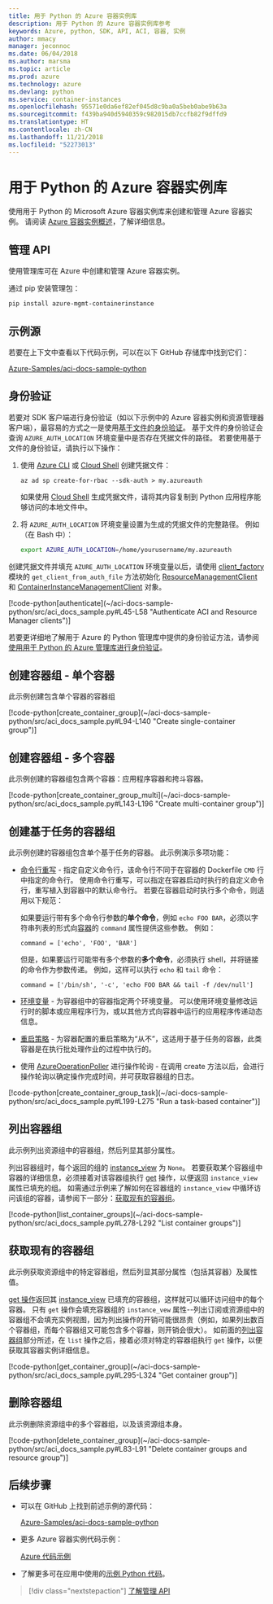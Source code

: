 ```yaml
---
title: 用于 Python 的 Azure 容器实例库
description: 用于 Python 的 Azure 容器实例库参考
keywords: Azure, python, SDK, API, ACI, 容器, 实例
author: mmacy
manager: jeconnoc
ms.date: 06/04/2018
ms.author: marsma
ms.topic: article
ms.prod: azure
ms.technology: azure
ms.devlang: python
ms.service: container-instances
ms.openlocfilehash: 95571e0da6ef82ef045d8c9ba0a5beb0abe9b63a
ms.sourcegitcommit: f439ba940d5940359c982015db7ccfb82f9dffd9
ms.translationtype: HT
ms.contentlocale: zh-CN
ms.lasthandoff: 11/21/2018
ms.locfileid: "52273013"
---
```

# <a name="azure-container-instances-libraries-for-python"></a>用于 Python 的 Azure 容器实例库

使用用于 Python 的 Microsoft Azure 容器实例库来创建和管理 Azure 容器实例。 请阅读 [Azure 容器实例概述](/azure/container-instances/container-instances-overview)，了解详细信息。

## <a name="management-apis"></a>管理 API

使用管理库可在 Azure 中创建和管理 Azure 容器实例。

通过 pip 安装管理包：

```bash
pip install azure-mgmt-containerinstance
```

## <a name="example-source"></a>示例源

若要在上下文中查看以下代码示例，可以在以下 GitHub 存储库中找到它们：

[Azure-Samples/aci-docs-sample-python](https://github.com/Azure-Samples/aci-docs-sample-python)

## <a name="authentication"></a>身份验证

若要对 SDK 客户端进行身份验证（如以下示例中的 Azure 容器实例和资源管理器客户端），最容易的方式之一是使用[基于文件的身份验证](/python/azure/python-sdk-azure-authenticate#mgmt-auth-file)。 基于文件的身份验证会查询 `AZURE_AUTH_LOCATION` 环境变量中是否存在凭据文件的路径。 若要使用基于文件的身份验证，请执行以下操作：

1. 使用 [Azure CLI](/cli/azure) 或 [Cloud Shell](https://shell.azure.com/) 创建凭据文件：

   `az ad sp create-for-rbac --sdk-auth > my.azureauth`

   如果使用 [Cloud Shell](https://shell.azure.com/) 生成凭据文件，请将其内容复制到 Python 应用程序能够访问的本地文件中。

2. 将 `AZURE_AUTH_LOCATION` 环境变量设置为生成的凭据文件的完整路径。 例如（在 Bash 中）：

   ```bash
   export AZURE_AUTH_LOCATION=/home/yourusername/my.azureauth
   ```

创建凭据文件并填充 `AZURE_AUTH_LOCATION` 环境变量以后，请使用 [client_factory][client_factory] 模块的 `get_client_from_auth_file` 方法初始化 [ResourceManagementClient][ResourceManagementClient] 和 [ContainerInstanceManagementClient][ContainerInstanceManagementClient] 对象。

<!-- SOURCE REPO: https://github.com/Azure-Samples/aci-docs-sample-python --> [!code-python[authenticate](~/aci-docs-sample-python/src/aci_docs_sample.py#L45-L58 "Authenticate ACI and Resource Manager clients")]

若要更详细地了解用于 Azure 的 Python 管理库中提供的身份验证方法，请参阅[使用用于 Python 的 Azure 管理库进行身份验证](/python/azure/python-sdk-azure-authenticate)。

## <a name="create-container-group---single-container"></a>创建容器组 - 单个容器

此示例创建包含单个容器的容器组

<!-- SOURCE REPO: https://github.com/Azure-Samples/aci-docs-sample-python --> [!code-python[create_container_group](~/aci-docs-sample-python/src/aci_docs_sample.py#L94-L140 "Create single-container group")]

## <a name="create-container-group---multiple-containers"></a>创建容器组 - 多个容器

此示例创建的容器组包含两个容器：应用程序容器和挎斗容器。

<!-- SOURCE REPO: https://github.com/Azure-Samples/aci-docs-sample-python --> [!code-python[create_container_group_multi](~/aci-docs-sample-python/src/aci_docs_sample.py#L143-L196 "Create multi-container group")]

## <a name="create-task-based-container-group"></a>创建基于任务的容器组

此示例创建的容器组包含单个基于任务的容器。 此示例演示多项功能：

* [命令行重写](/azure/container-instances/container-instances-restart-policy#command-line-override) - 指定自定义命令行，该命令行不同于在容器的 Dockerfile `CMD` 行中指定的命令行。 使用命令行重写，可以指定在容器启动时执行的自定义命令行，重写植入到容器中的默认命令行。 若要在容器启动时执行多个命令，则适用以下规范：

   如果要运行带有多个命令行参数的**单个命令**，例如 `echo FOO BAR`，必须以字符串列表的形式向[容器][Container]的 `command` 属性提供这些参数。 例如：

   `command = ['echo', 'FOO', 'BAR']`

   但是，如果要运行可能带有多个参数的**多个命令**，必须执行 shell，并将链接的命令作为参数传递。 例如，这样可以执行 `echo` 和 `tail` 命令：

   `command = ['/bin/sh', '-c', 'echo FOO BAR && tail -f /dev/null']`
* [环境变量](/azure/container-instances/container-instances-environment-variables) - 为容器组中的容器指定两个环境变量。 可以使用环境变量修改运行时的脚本或应用程序行为，或以其他方式向容器中运行的应用程序传递动态信息。
* [重启策略](/azure/container-instances/container-instances-restart-policy) - 为容器配置的重启策略为“从不”，这适用于基于任务的容器，此类容器是在执行批处理作业的过程中执行的。
* 使用 [AzureOperationPoller][AzureOperationPoller] 进行操作轮询 - 在调用 create 方法以后，会进行操作轮询以确定操作完成时间，并可获取容器组的日志。

<!-- SOURCE REPO: https://github.com/Azure-Samples/aci-docs-sample-python --> [!code-python[create_container_group_task](~/aci-docs-sample-python/src/aci_docs_sample.py#L199-L275 "Run a task-based container")]

## <a name="list-container-groups"></a>列出容器组

此示例列出资源组中的容器组，然后列显其部分属性。

列出容器组时，每个返回的组的 [instance_view][instance_view] 为 `None`。 若要获取某个容器组中容器的详细信息，必须接着对该容器组执行 [get][containergroupoperations_get] 操作，以便返回 `instance_view` 属性已填充的组。 如需通过示例来了解如何在容器组的 `instance_view` 中循环访问该组的容器，请参阅下一部分：[获取现有的容器组](#get-an-existing-container-group)。

<!-- SOURCE REPO: https://github.com/Azure-Samples/aci-docs-sample-python --> [!code-python[list_container_groups](~/aci-docs-sample-python/src/aci_docs_sample.py#L278-L292 "List container groups")]

## <a name="get-an-existing-container-group"></a>获取现有的容器组

此示例获取资源组中的特定容器组，然后列显其部分属性（包括其容器）及属性值。

[get 操作][containergroupoperations_get]返回其 [instance_view][instance_view] 已填充的容器组，这样就可以循环访问组中的每个容器。 只有 `get` 操作会填充容器组的 `instance_vew` 属性--列出订阅或资源组中的容器组不会填充实例视图，因为列出操作的开销可能很昂贵（例如，如果列出数百个容器组，而每个容器组又可能包含多个容器，则开销会很大）。 如前面的[列出容器组](#list-container-groups)部分所述，在 `list` 操作之后，接着必须对特定的容器组执行 `get` 操作，以便获取其容器实例详细信息。

<!-- SOURCE REPO: https://github.com/Azure-Samples/aci-docs-sample-python --> [!code-python[get_container_group](~/aci-docs-sample-python/src/aci_docs_sample.py#L295-L324 "Get container group")]

## <a name="delete-a-container-group"></a>删除容器组

此示例删除资源组中的多个容器组，以及该资源组本身。

<!-- SOURCE REPO: https://github.com/Azure-Samples/aci-docs-sample-python --> [!code-python[delete_container_group](~/aci-docs-sample-python/src/aci_docs_sample.py#L83-L91 "Delete container groups and resource group")]

## <a name="next-steps"></a>后续步骤

* 可以在 GitHub 上找到前述示例的源代码：

  [Azure-Samples/aci-docs-sample-python][aci-docs-sample-python]

* 更多 Azure 容器实例代码示例：

  [Azure 代码示例][samples-aci]

* 了解更多可在应用中使用的[示例 Python 代码][samples-python]。

> [!div class="nextstepaction"]
> [了解管理 API](/python/api/overview/azure/containerinstance/management)

<!-- LINKS - External -->
[aci-docs-sample-python]: https://github.com/Azure-Samples/aci-docs-sample-python
[samples-aci]: https://azure.microsoft.com/resources/samples/?sort=0&term=ACI
[samples-python]: https://azure.microsoft.com/resources/samples/?platform=python

<!-- TYPES -->
[AzureOperationPoller]: /python/api/msrestazure.azure_operation.AzureOperationPoller
[client_factory]: /python/api/azure.common.client_factory
[Container]: /python/api/azure.mgmt.containerinstance.models.container
[ContainerGroupInstanceView]: /python/api/azure.mgmt.containerinstance.models.containergrouppropertiesinstanceview
[containergroupoperations_get]: /python/api/azure.mgmt.containerinstance.operations.containergroupsoperations#get
[ContainerInstanceManagementClient]: /python/api/azure.mgmt.containerinstance.containerinstancemanagementclient
[instance_view]: /python/api/azure.mgmt.containerinstance.models.containergroup#variables
[ResourceManagementClient]: /python/api/azure.mgmt.resource.resources.resourcemanagementclient